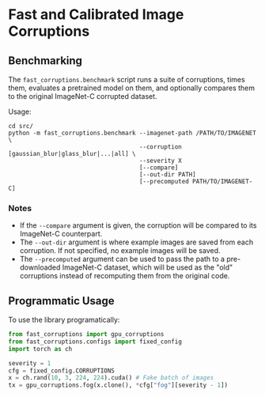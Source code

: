 # Fast and Calibrated Image Corruptions

## Benchmarking 

The ``fast_corruptions.benchmark`` script runs a suite of corruptions, times
them, evaluates a pretrained model on them, and optionally compares them to the
original ImageNet-C corrupted dataset.

Usage:
```
cd src/
python -m fast_corruptions.benchmark --imagenet-path /PATH/TO/IMAGENET \
                                     --corruption [gaussian_blur|glass_blur|...|all] \
                                     --severity X 
                                     [--compare]
                                     [--out-dir PATH]
                                     [--precomputed PATH/TO/IMAGENET-C] 
```

### Notes
- If the ``--compare`` argument is given, the corruption will be compared to its
  ImageNet-C counterpart.
- The ``--out-dir`` argument is where example images are saved from each
  corruption. If not specified, no example images will be saved. 
- The ``--precomputed`` argument can be used to pass the path to a
  pre-downloaded ImageNet-C dataset, which will be used as the "old" corruptions
  instead of recomputing them from the original code.

## Programmatic Usage

To use the library programatically:
```python
from fast_corruptions import gpu_corruptions
from fast_corruptions.configs import fixed_config
import torch as ch

severity = 1
cfg = fixed_config.CORRUPTIONS
x = ch.rand(10, 3, 224, 224).cuda() # Fake batch of images
tx = gpu_corruptions.fog(x.clone(), *cfg["fog"][severity - 1])
``` 